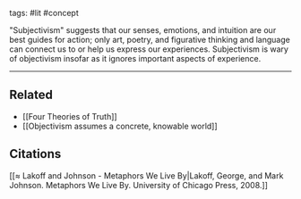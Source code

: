 tags: #lit #concept 

"Subjectivism" suggests that our senses, emotions, and intuition are our best guides for action; only art, poetry, and figurative thinking and language can connect us to or help us express our experiences. Subjectivism is wary of objectivism insofar as it ignores important aspects of experience.

---
## Related
- [[Four Theories of Truth]]
- [[Objectivism assumes a concrete, knowable world]]

## Citations
[[≈ Lakoff and Johnson - Metaphors We Live By|Lakoff, George, and Mark Johnson. Metaphors We Live By. University of Chicago Press, 2008.]]